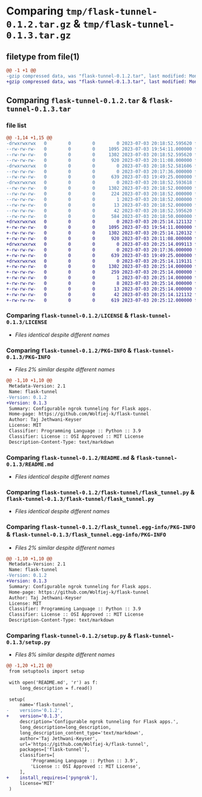 # Comparing `tmp/flask-tunnel-0.1.2.tar.gz` & `tmp/flask-tunnel-0.1.3.tar.gz`

## filetype from file(1)

```diff
@@ -1 +1 @@
-gzip compressed data, was "flask-tunnel-0.1.2.tar", last modified: Mon Jul  3 20:18:52 2023, max compression
+gzip compressed data, was "flask-tunnel-0.1.3.tar", last modified: Mon Jul  3 20:25:14 2023, max compression
```

## Comparing `flask-tunnel-0.1.2.tar` & `flask-tunnel-0.1.3.tar`

### file list

```diff
@@ -1,14 +1,15 @@
-drwxrwxrwx   0        0        0        0 2023-07-03 20:18:52.595620 flask-tunnel-0.1.2/
--rw-rw-rw-   0        0        0     1095 2023-07-03 19:54:11.000000 flask-tunnel-0.1.2/LICENSE
--rw-rw-rw-   0        0        0     1302 2023-07-03 20:18:52.595620 flask-tunnel-0.1.2/PKG-INFO
--rw-rw-rw-   0        0        0      920 2023-07-03 20:11:08.000000 flask-tunnel-0.1.2/README.md
-drwxrwxrwx   0        0        0        0 2023-07-03 20:18:52.581606 flask-tunnel-0.1.2/flask-tunnel/
--rw-rw-rw-   0        0        0        0 2023-07-03 20:17:36.000000 flask-tunnel-0.1.2/flask-tunnel/__init__.py
--rw-rw-rw-   0        0        0      639 2023-07-03 19:49:25.000000 flask-tunnel-0.1.2/flask-tunnel/flask_tunnel.py
-drwxrwxrwx   0        0        0        0 2023-07-03 20:18:52.593618 flask-tunnel-0.1.2/flask_tunnel.egg-info/
--rw-rw-rw-   0        0        0     1302 2023-07-03 20:18:52.000000 flask-tunnel-0.1.2/flask_tunnel.egg-info/PKG-INFO
--rw-rw-rw-   0        0        0      224 2023-07-03 20:18:52.000000 flask-tunnel-0.1.2/flask_tunnel.egg-info/SOURCES.txt
--rw-rw-rw-   0        0        0        1 2023-07-03 20:18:52.000000 flask-tunnel-0.1.2/flask_tunnel.egg-info/dependency_links.txt
--rw-rw-rw-   0        0        0       13 2023-07-03 20:18:52.000000 flask-tunnel-0.1.2/flask_tunnel.egg-info/top_level.txt
--rw-rw-rw-   0        0        0       42 2023-07-03 20:18:52.595620 flask-tunnel-0.1.2/setup.cfg
--rw-rw-rw-   0        0        0      584 2023-07-03 20:18:50.000000 flask-tunnel-0.1.2/setup.py
+drwxrwxrwx   0        0        0        0 2023-07-03 20:25:14.121132 flask-tunnel-0.1.3/
+-rw-rw-rw-   0        0        0     1095 2023-07-03 19:54:11.000000 flask-tunnel-0.1.3/LICENSE
+-rw-rw-rw-   0        0        0     1302 2023-07-03 20:25:14.120132 flask-tunnel-0.1.3/PKG-INFO
+-rw-rw-rw-   0        0        0      920 2023-07-03 20:11:08.000000 flask-tunnel-0.1.3/README.md
+drwxrwxrwx   0        0        0        0 2023-07-03 20:25:14.099113 flask-tunnel-0.1.3/flask-tunnel/
+-rw-rw-rw-   0        0        0        0 2023-07-03 20:17:36.000000 flask-tunnel-0.1.3/flask-tunnel/__init__.py
+-rw-rw-rw-   0        0        0      639 2023-07-03 19:49:25.000000 flask-tunnel-0.1.3/flask-tunnel/flask_tunnel.py
+drwxrwxrwx   0        0        0        0 2023-07-03 20:25:14.119131 flask-tunnel-0.1.3/flask_tunnel.egg-info/
+-rw-rw-rw-   0        0        0     1302 2023-07-03 20:25:14.000000 flask-tunnel-0.1.3/flask_tunnel.egg-info/PKG-INFO
+-rw-rw-rw-   0        0        0      259 2023-07-03 20:25:14.000000 flask-tunnel-0.1.3/flask_tunnel.egg-info/SOURCES.txt
+-rw-rw-rw-   0        0        0        1 2023-07-03 20:25:14.000000 flask-tunnel-0.1.3/flask_tunnel.egg-info/dependency_links.txt
+-rw-rw-rw-   0        0        0        8 2023-07-03 20:25:14.000000 flask-tunnel-0.1.3/flask_tunnel.egg-info/requires.txt
+-rw-rw-rw-   0        0        0       13 2023-07-03 20:25:14.000000 flask-tunnel-0.1.3/flask_tunnel.egg-info/top_level.txt
+-rw-rw-rw-   0        0        0       42 2023-07-03 20:25:14.121132 flask-tunnel-0.1.3/setup.cfg
+-rw-rw-rw-   0        0        0      619 2023-07-03 20:25:12.000000 flask-tunnel-0.1.3/setup.py
```

### Comparing `flask-tunnel-0.1.2/LICENSE` & `flask-tunnel-0.1.3/LICENSE`

 * *Files identical despite different names*

### Comparing `flask-tunnel-0.1.2/PKG-INFO` & `flask-tunnel-0.1.3/PKG-INFO`

 * *Files 2% similar despite different names*

```diff
@@ -1,10 +1,10 @@
 Metadata-Version: 2.1
 Name: flask-tunnel
-Version: 0.1.2
+Version: 0.1.3
 Summary: Configurable ngrok tunneling for Flask apps.
 Home-page: https://github.com/Wolfiej-k/flask-tunnel
 Author: Taj Jethwani-Keyser
 License: MIT
 Classifier: Programming Language :: Python :: 3.9
 Classifier: License :: OSI Approved :: MIT License
 Description-Content-Type: text/markdown
```

### Comparing `flask-tunnel-0.1.2/README.md` & `flask-tunnel-0.1.3/README.md`

 * *Files identical despite different names*

### Comparing `flask-tunnel-0.1.2/flask-tunnel/flask_tunnel.py` & `flask-tunnel-0.1.3/flask-tunnel/flask_tunnel.py`

 * *Files identical despite different names*

### Comparing `flask-tunnel-0.1.2/flask_tunnel.egg-info/PKG-INFO` & `flask-tunnel-0.1.3/flask_tunnel.egg-info/PKG-INFO`

 * *Files 2% similar despite different names*

```diff
@@ -1,10 +1,10 @@
 Metadata-Version: 2.1
 Name: flask-tunnel
-Version: 0.1.2
+Version: 0.1.3
 Summary: Configurable ngrok tunneling for Flask apps.
 Home-page: https://github.com/Wolfiej-k/flask-tunnel
 Author: Taj Jethwani-Keyser
 License: MIT
 Classifier: Programming Language :: Python :: 3.9
 Classifier: License :: OSI Approved :: MIT License
 Description-Content-Type: text/markdown
```

### Comparing `flask-tunnel-0.1.2/setup.py` & `flask-tunnel-0.1.3/setup.py`

 * *Files 8% similar despite different names*

```diff
@@ -1,20 +1,21 @@
 from setuptools import setup
 
 with open('README.md', 'r') as f:
     long_description = f.read()
 
 setup(
     name='flask-tunnel',
-    version='0.1.2',
+    version='0.1.3',
     description='Configurable ngrok tunneling for Flask apps.',
     long_description=long_description,
     long_description_content_type='text/markdown',
     author='Taj Jethwani-Keyser',
     url='https://github.com/Wolfiej-k/flask-tunnel',
     packages=['flask-tunnel'],
     classifiers=[
         'Programming Language :: Python :: 3.9',
         'License :: OSI Approved :: MIT License',
     ],
+    install_requires=['pyngrok'],
     license='MIT'
 )
```


